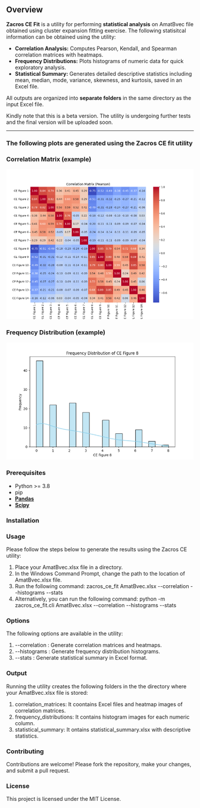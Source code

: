 
## Overview

**Zacros CE Fit** is a utility for performing **statistical analysis** on AmatBvec file obtained using cluster expansion fitting exercise. The following statisitcal information can be obtained using the utility: 

- **Correlation Analysis:** Computes Pearson, Kendall, and Spearman correlation matrices with heatmaps.  
- **Frequency Distributions:** Plots histograms of numeric data for quick exploratory analysis.  
- **Statistical Summary:** Generates detailed descriptive statistics including mean, median, mode, variance, skewness, and kurtosis, saved in an Excel file.  

All outputs are organized into **separate folders** in the same directory as the input Excel file.

Kindly note that this is a beta version. The utility is undergoing further tests and the final version will be uploaded soon.

---

### The following plots are generated using the Zacros CE fit utility ###### 

### Correlation Matrix (example)
![Correlation Example](examples/correlation_pearson.png)

### Frequency Distribution (example)
![Histogram Example](examples/frequency_plot.png)

### Prerequisites
- Python >= 3.8
- pip
- **[Pandas](https://pandas.pydata.org/)**
- **[Scipy](https://scipy.org/)**

### Installation

### Usage
Please follow the steps below to generate the results using the Zacros CE utility: 
1) Place your AmatBvec.xlsx file in a directory.
2) In the Windows Command Prompt, change the path to the location of AmatBvec.xlsx file. 
3) Run the following command: zacros_ce_fit AmatBvec.xlsx --correlation --histograms --stats
4) Alternatively, you can run the following command: python -m zacros_ce_fit.cli AmatBvec.xlsx --correlation --histograms --stats

### Options
The following options are available in the utility: 
1) --correlation : Generate correlation matrices and heatmaps.
2) --histograms : Generate frequency distribution histograms.
3) --stats : Generate statistical summary in Excel format.

### Output
Running the utility creates the following folders in the the directory where your AmatBvec.xlsx file is stored:
1) correlation_matrices: It coontains Excel files and heatmap images of correlation matrices.
2) frequency_distributions: It contains histogram images for each numeric column.
3) statistical_summary: It ontains statistical_summary.xlsx with descriptive statistics.

### Contributing
Contributions are welcome! Please fork the repository, make your changes, and submit a pull request.

### License
This project is licensed under the MIT License.



























